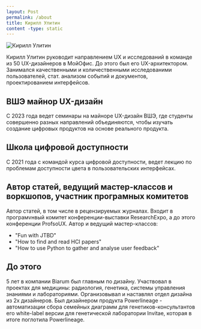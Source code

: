```yaml
---
layout: Post
permalink: /about
title: Кирилл Улитин
content -type: static
---
```


![Кирилл Улитин](/assets/img/hiran-2020-asif.png)

Кирилл Улитин руководит направлением UX и исследований в команде из 50 UX-дизайнеров в МойОфис. До этого был его UX-архитектором. Занимался качественными и количественными исследованими пользователей, стат. анализом событий и документов, проектированием интерфейсов.

## ВШЭ майнор UX-дизайн
С 2023 года ведет семинары на майноре UX-дизайн ВШЭ, где студенты совершенно разных направлений объединяются, чтобы изучать создание цифровых продуктов на основе реального продукта. 

## Школа цифровой доступности
С 2021 года с командой курса цифровой доступности, ведет лекцию по проблемам доступности цвета в пользовательских интерфейсах. 

## Автор статей, ведущий мастер-классов и воркшопов, участник програмных комитетов
Автор статей, в том числе в рецензируемых журналах. Входит в програмvнвый комитет конференции-выставки ResearchExpo, а до этого конференции ProfsoUX. Автор и ведущий мастер-классов:
- "Fun with JTBD"
- "How to find and read HCI papers"
- "How to use Python to gather and analyse user feedback"

## До этого
5 лет в компании Biarum был главным по дизайну. Участвовал в проектах для медицины: радиология, генетика, системы управления знаниями и лабораториями. Организовывал и наставлял отдел дизайна из 2х дизайнеров. Был дизайнером продукта Powerlineage - автоматизации сбора семейных диаграмм для генетиков-консультантов его white-label версии для генетической лаборатории Invitae, которая в итоге поглотила Powerlineage.